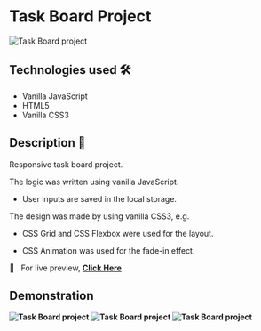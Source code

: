 # Task Board Project

<img src="https://i.imgur.com/EcOjgo1.png" alt="Task Board project">

## Technologies used 🛠️
* Vanilla JavaScript
* HTML5
* Vanilla CSS3

## Description 📝
Responsive task board project.

The logic was written using vanilla JavaScript.

- User inputs are saved in the local storage.

The design was made by using vanilla CSS3, e.g.

- CSS Grid and CSS Flexbox were used for the layout.

- CSS Animation was used for the fade-in effect.

🔗 &nbsp; For live preview, <strong><a href="https://taskboardproject.netlify.app/">Click Here</a></string>

## Demonstration
<img src="https://im7.ezgif.com/tmp/ezgif-7-0fd0ddcc80d5.gif" alt="Task Board project">

<img src="https://i.imgur.com/g9uhZII.gif" alt="Task Board project">

<img src="https://i.imgur.com/smRYgOp.gif" alt="Task Board project">
